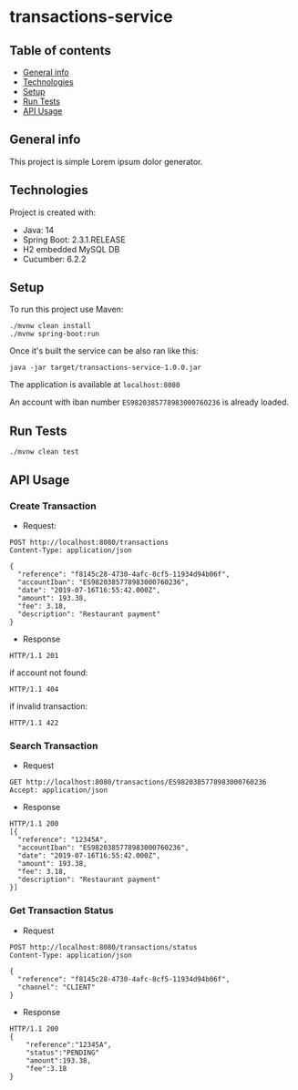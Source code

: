 # transactions-service

## Table of contents
* [General info](#general-info)
* [Technologies](#technologies)
* [Setup](#setup)
* [Run Tests](#run-tests)
* [API Usage](#api-usage)

## General info
This project is simple Lorem ipsum dolor generator.
	
## Technologies
Project is created with:
* Java: 14
* Spring Boot: 2.3.1.RELEASE
* H2 embedded MySQL DB
* Cucumber: 6.2.2
	
## Setup
To run this project use Maven:

```
./mvnw clean install
./mvnw spring-boot:run
```

Once it's built the service can be also ran like this:

```
java -jar target/transactions-service-1.0.0.jar
```

The application is available at `localhost:8080`

An account with iban number `ES9820385778983000760236` is already loaded.

## Run Tests

```
./mvnw clean test
```

## API Usage

### Create Transaction

- Request:
```
POST http://localhost:8080/transactions
Content-Type: application/json

{
  "reference": "f8145c28-4730-4afc-8cf5-11934d94b06f",
  "accountIban": "ES9820385778983000760236",
  "date": "2019-07-16T16:55:42.000Z",
  "amount": 193.38,
  "fee": 3.18,
  "description": "Restaurant payment"
}
```

- Response

```
HTTP/1.1 201
```

if account not found:
```
HTTP/1.1 404
```

if invalid transaction:
```
HTTP/1.1 422
```

### Search Transaction

- Request

```
GET http://localhost:8080/transactions/ES9820385778983000760236
Accept: application/json
```

- Response

```
HTTP/1.1 200
[{
  "reference": "12345A",
  "accountIban": "ES9820385778983000760236",
  "date": "2019-07-16T16:55:42.000Z",
  "amount": 193.38,
  "fee": 3.18,
  "description": "Restaurant payment"
}]
```

### Get Transaction Status

- Request

```
POST http://localhost:8080/transactions/status
Content-Type: application/json

{
  "reference": "f8145c28-4730-4afc-8cf5-11934d94b06f",
  "channel": "CLIENT"
}
```

- Response

```
HTTP/1.1 200
{
    "reference":"12345A",
    "status":"PENDING"
    "amount":193.38,
    "fee":3.18
}
```
